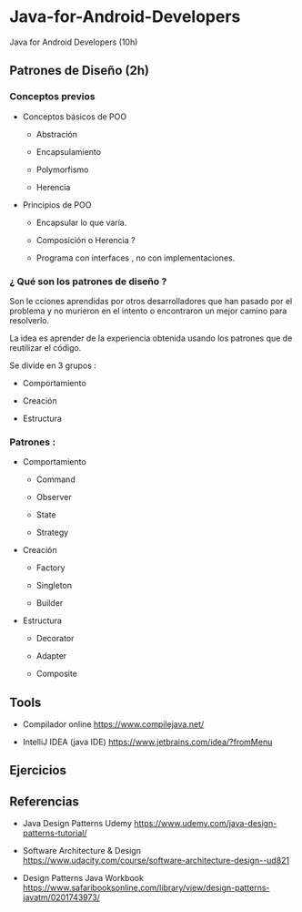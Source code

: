 # Java-for-Android-Developers
Java for Android Developers (10h)
 
 
## Patrones de Diseño (2h)

### Conceptos previos
  
  -  Conceptos básicos de POO
  
      * Abstración
      
      * Encapsulamiento
      
      * Polymorfismo
      
      * Herencia
      
  -  Principios de POO
    
       * Encapsular lo que varía. 
       
       * Composición o Herencia ?
       
       * Programa con interfaces , no con implementaciones.
  
### ¿ Qué son los patrones de diseño ?
 
Son le cciones aprendidas por otros desarrolladores que han pasado por el problema y no murieron en el intento
o encontraron un mejor camino para resolverlo.
 
La idea es aprender de la experiencia obtenida usando los patrones que de reutilizar el código.
 
Se divide en 3 grupos :
 
  * Comportamiento
  
  * Creación
  
  * Estructura
  
### Patrones :
 
 - Comportamiento
 
   * Command
   
   * Observer
   
   * State
   
   * Strategy
   
- Creación
 
   * Factory
   
   * Singleton
   
   * Builder
   
- Estructura

   * Decorator
   
   * Adapter
   
   * Composite
 
## Tools
 
 - Compilador online https://www.compilejava.net/
 
 - IntelliJ IDEA (java IDE)  https://www.jetbrains.com/idea/?fromMenu
 
 
## Ejercicios 

## Referencias

- Java Design Patterns Udemy https://www.udemy.com/java-design-patterns-tutorial/

- Software Architecture & Design https://www.udacity.com/course/software-architecture-design--ud821

- Design Patterns Java Workbook  https://www.safaribooksonline.com/library/view/design-patterns-javatm/0201743973/
